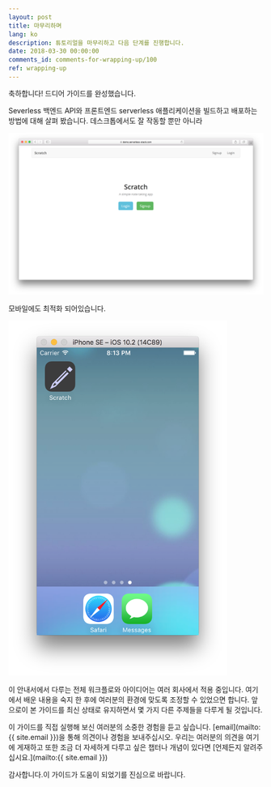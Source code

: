 ```yaml
---
layout: post
title: 마무리하며
lang: ko
description: 튜토리얼을 마무리하고 다음 단계를 진행합니다.
date: 2018-03-30 00:00:00
comments_id: comments-for-wrapping-up/100
ref: wrapping-up
---
```


 축하합니다! 드디어 가이드를 완성했습니다. 

Severless 백엔드 API와 프론트엔드 serverless 애플리케이션을 빌드하고 배포하는 방법에 대해 살펴 봤습니다. 데스크톱에서도 잘 작동할 뿐만 아니라

![앱 운영 업데이트 화면](/assets/app-update-live.png)

모바일에도 최적화 되어있습니다.

<img alt="Mobile app homescreen screenshot" src="/assets/mobile-app-homescreen.png" width="432" />

이 안내서에서 다루는 전체 워크플로와 아이디어는 여러 회사에서 적용 중입니다. 여기에서 배운 내용을 숙지 한 후에 여러분의 환경에 맞도록 조정할 수 있었으면 합니다. 앞으로이 본 가이드를 최신 상태로 유지하면서 몇 가지 다른 주제들을 다루게 될 것입니다.

이 가이드를 직접 실행해 보신 여러분의 소중한 경험을 듣고 싶습니다. [email](mailto:{{ site.email }})을 통해 의견이나 경험을 보내주십시오. 우리는 여러분의 의견을 여기에 게재하고 또한 조금 더 자세하게 다루고 싶은 챕터나 개념이 있다면 [언제든지 알려주십시요.](mailto:{{ site.email }})

감사합니다.이 가이드가 도움이 되었기를 진심으로 바랍니다.
